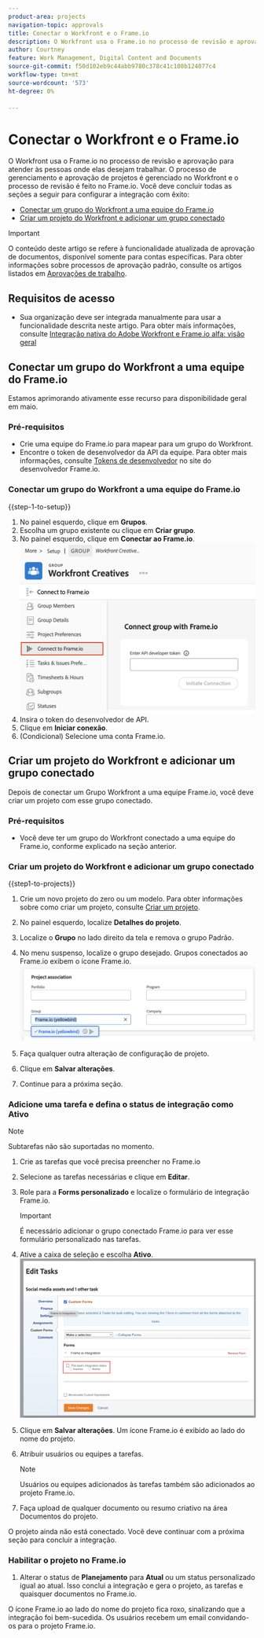 ```yaml
---
product-area: projects
navigation-topic: approvals
title: Conectar o Workfront e o Frame.io
description: O Workfront usa o Frame.io no processo de revisão e aprovação para atender às pessoas onde elas desejam trabalhar. O processo de gerenciamento e aprovação de projetos é gerenciado no Workfront e o processo de revisão é feito no Frame.io.
author: Courtney
feature: Work Management, Digital Content and Documents
source-git-commit: f50d102eb9c44abb9780c378c41c108b124077c4
workflow-type: tm+mt
source-wordcount: '573'
ht-degree: 0%

---
```



# Conectar o Workfront e o Frame.io

O Workfront usa o Frame.io no processo de revisão e aprovação para atender às pessoas onde elas desejam trabalhar. O processo de gerenciamento e aprovação de projetos é gerenciado no Workfront e o processo de revisão é feito no Frame.io. Você deve concluir todas as seções a seguir para configurar a integração com êxito:

* [Conectar um grupo do Workfront a uma equipe do Frame.io](#connect-a-workfront-group-to-a-frameio-team)
* [Criar um projeto do Workfront e adicionar um grupo conectado](#create-a-workfront-project-and-add-a-connected-group)

>[!IMPORTANT]
>
>O conteúdo deste artigo se refere à funcionalidade atualizada de aprovação de documentos, disponível somente para contas específicas. Para obter informações sobre processos de aprovação padrão, consulte os artigos listados em [Aprovações de trabalho](/help/quicksilver/review-and-approve-work/manage-approvals/manage-approvals.md).

## Requisitos de acesso

* Sua organização deve ser integrada manualmente para usar a funcionalidade descrita neste artigo. Para obter mais informações, consulte [Integração nativa do Adobe Workfront e Frame.io alfa: visão geral](/help/quicksilver/product-announcements/betas/frame-io-wf-integration-alpha/frame-io-wf-integration-alpha-overview.md)


## Conectar um grupo do Workfront a uma equipe do Frame.io

Estamos aprimorando ativamente esse recurso para disponibilidade geral em maio.

### Pré-requisitos

* Crie uma equipe do Frame.io para mapear para um grupo do Workfront.
* Encontre o token de desenvolvedor da API da equipe. Para obter mais informações, consulte [Tokens de desenvolvedor](https://developer.frame.io/docs/getting-started/authentication#developer-tokens) no site do desenvolvedor Frame.io.

### Conectar um grupo do Workfront a uma equipe do Frame.io

{{step-1-to-setup}}

1. No painel esquerdo, clique em **Grupos**.
1. Escolha um grupo existente ou clique em **Criar grupo**.
1. No painel esquerdo, clique em **Conectar ao Frame.io**.
   ![](assets/connect-frame-group.png)
1. Insira o token do desenvolvedor de API.
1. Clique em **Iniciar conexão**.
1. (Condicional) Selecione uma conta Frame.io.

## Criar um projeto do Workfront e adicionar um grupo conectado

Depois de conectar um Grupo Workfront a uma equipe Frame.io, você deve criar um projeto com esse grupo conectado.

### Pré-requisitos

* Você deve ter um grupo do Workfront conectado a uma equipe do Frame.io, conforme explicado na seção anterior.

### Criar um projeto do Workfront e adicionar um grupo conectado

{{step1-to-projects}}

1. Crie um novo projeto do zero ou um modelo. Para obter informações sobre como criar um projeto, consulte [Criar um projeto](/help/quicksilver/manage-work/projects/create-projects/create-project.md).

1. No painel esquerdo, localize **Detalhes do projeto**.

1. Localize o **Grupo** no lado direito da tela e remova o grupo Padrão.

1. No menu suspenso, localize o grupo desejado. Grupos conectados ao Frame.io exibem o ícone Frame.io.
   ![](assets/add-frame-group.png)

1. Faça qualquer outra alteração de configuração de projeto.

1. Clique em **Salvar alterações**.

1. Continue para a próxima seção.

### Adicione uma tarefa e defina o status de integração como Ativo

>[!NOTE]
>
>Subtarefas não são suportadas no momento.


1. Crie as tarefas que você precisa preencher no Frame.io

1. Selecione as tarefas necessárias e clique em **Editar**.

1. Role para a **Forms personalizado** e localize o formulário de integração Frame.io.

   >[!IMPORTANT]
   >
   >É necessário adicionar o grupo conectado Frame.io para ver esse formulário personalizado nas tarefas.

1. Ative a caixa de seleção e escolha **Ativo**.
   ![](assets/frame-custom-form.png)

1. Clique em **Salvar alterações**. Um ícone Frame.io é exibido ao lado do nome do projeto.

1. Atribuir usuários ou equipes a tarefas.

   >[!NOTE]
   >
   >Usuários ou equipes adicionados às tarefas também são adicionados ao projeto Frame.io.

1. Faça upload de qualquer documento ou resumo criativo na área Documentos do projeto.

O projeto ainda não está conectado. Você deve continuar com a próxima seção para concluir a integração.

### Habilitar o projeto no Frame.io

1. Alterar o status de **Planejamento** para **Atual** ou um status personalizado igual ao atual. Isso conclui a integração e gera o projeto, as tarefas e quaisquer documentos no Frame.io.

O ícone Frame.io ao lado do nome do projeto fica roxo, sinalizando que a integração foi bem-sucedida. Os usuários recebem um email convidando-os para o projeto Frame.io.